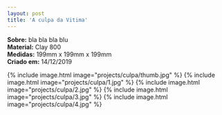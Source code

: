 ```yaml
---
layout: post
title: 'A culpa da Vitima'
---
```

**Sobre:** bla bla bla blu<br>
**Material:**  Clay 800<br>
**Medidas:** 199mm x 199mm x 199mm<br>
**Criado em:** 14/12/2019<br>

{% include image.html image="projects/culpa/thumb.jpg" %}
{% include image.html image="projects/culpa/1.jpg" %}
{% include image.html image="projects/culpa/2.jpg" %}
{% include image.html image="projects/culpa/3.jpg" %}
{% include image.html image="projects/culpa/4.jpg" %}
